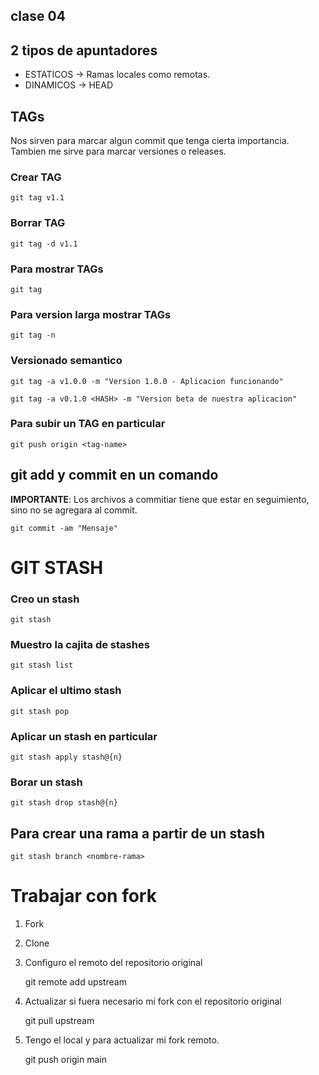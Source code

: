 ## clase 04

## 2 tipos de apuntadores

* ESTATICOS -> Ramas locales como remotas.
* DINAMICOS -> HEAD

## TAGs

Nos sirven para marcar algun commit que tenga cierta importancia. Tambien me sirve para marcar versiones o releases.

### Crear TAG

    git tag v1.1

### Borrar TAG

    git tag -d v1.1

### Para mostrar TAGs

    git tag

### Para version larga mostrar TAGs

    git tag -n

### Versionado semantico

    git tag -a v1.0.0 -m "Version 1.0.0 - Aplicacion funcionando"

    git tag -a v0.1.0 <HASH> -m "Version beta de nuestra aplicacion"

### Para subir un TAG en particular

    git push origin <tag-name>

## git add y commit en un comando
**IMPORTANTE**: Los archivos a commitiar tiene que estar en seguimiento, sino no se agregara al commit.

    git commit -am "Mensaje"

# GIT STASH 

### Creo un stash

    git stash

### Muestro la cajita de stashes

    git stash list

### Aplicar el ultimo stash

    git stash pop
    
### Aplicar un stash en particular 

    git stash apply stash@{n}

### Borar un stash 

    git stash drop stash@{n}

## Para crear una rama a partir de un stash

    git stash branch <nombre-rama>

# Trabajar con fork

1. Fork
2. Clone
3. Configuro el remoto del repositorio original

    git remote add upstream <url-remoto>

4. Actualizar si fuera necesario mi fork con el repositorio original
     
    git pull upstream <rama>

5. Tengo el local y para actualizar mi fork remoto.

    git push origin main